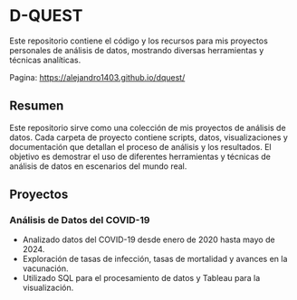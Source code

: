 # D-QUEST

Este repositorio contiene el código y los recursos para mis proyectos personales de análisis de datos, mostrando diversas herramientas y técnicas analíticas.

Pagina: https://alejandro1403.github.io/dquest/

## Resumen

Este repositorio sirve como una colección de mis proyectos de análisis de datos. Cada carpeta de proyecto contiene scripts, datos, visualizaciones y documentación que detallan el proceso de análisis y los resultados. El objetivo es demostrar el uso de diferentes herramientas y técnicas de análisis de datos en escenarios del mundo real.

## Proyectos

### Análisis de Datos del COVID-19
- Analizado datos del COVID-19 desde enero de 2020 hasta mayo de 2024.
- Exploración de tasas de infección, tasas de mortalidad y avances en la vacunación.
- Utilizado SQL para el procesamiento de datos y Tableau para la visualización.
